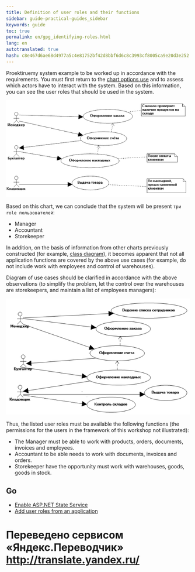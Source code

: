 ```yaml
--- 
title: Definition of user roles and their functions 
sidebar: guide-practical-guides_sidebar 
keywords: guide 
toc: true 
permalink: en/gpg_identifying-roles.html 
lang: en 
autotranslated: true 
hash: c8e467d6ae68d4977a5c4e81752bf42d8bbf6d6c8c3993cf8005ca9e20d3e252 
--- 
```


Proektiruemy system example to be worked up in accordance with the requirements. You must first return to the [chart options use](gpg_use-case-diagram.html) and to assess which actors have to interact with the system. Based on this information, you can see the user roles that should be used in the system. 

![](/images/pages/guides/flexberry-aspnet/use-case-diagram-old.png) 

Based on this chart, we can conclude that the system will be present `три role пользователей`: 

* Manager 
* Accountant 
* Storekeeper 

In addition, on the basis of information from other charts previously constructed (for example, [class diagram](gpg_class-diagram.html)), it becomes apparent that not all application functions are covered by the above use cases (for example, do not include work with employees and control of warehouses). 

Diagram of use cases should be clarified in accordance with the above observations (to simplify the problem, let the control over the warehouses are storekeepers, and maintain a list of employees managers): 

![](/images/pages/guides/flexberry-aspnet/use-case-diagram-new.png) 

Thus, the listed user roles must be available the following functions (the permissions for the users in the framework of this workshop not illustrated): 

* The Manager must be able to work with products, orders, documents, invoices and employees. 
* Accountant to be able needs to work with documents, invoices and orders. 
* Storekeeper have the opportunity must work with warehouses, goods, goods in stock. 

## Go 

* <i class="fa fa-arrow-left" aria-hidden="true"></i> [Enable ASP.NET State Service](gpg_asp-net-state-service.html) 
* [Add user roles from an application](gpg_adding-user-roles.html) <i class="fa fa-arrow-right" aria-hidden="true"></i> 



 # Переведено сервисом «Яндекс.Переводчик» http://translate.yandex.ru/